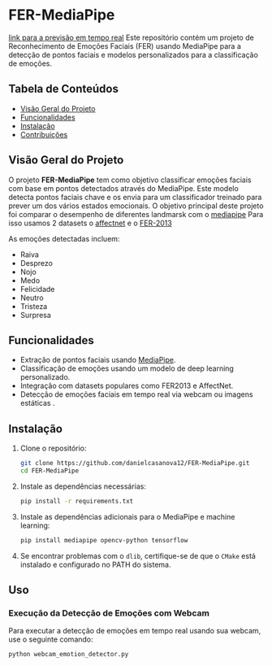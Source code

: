 # FER-MediaPipe
[link para a previsão em tempo real](https://fer-01.vercel.app/) 
Este repositório contém um projeto de Reconhecimento de Emoções Faciais (FER) usando MediaPipe para a detecção de pontos faciais e modelos personalizados para a classificação de emoções.
## Tabela de Conteúdos

- [Visão Geral do Projeto](#visão-geral-do-projeto)
- [Funcionalidades](#funcionalidades)
- [Instalação](#instalação)
- [Contribuições](#contribuições)

## Visão Geral do Projeto

O projeto **FER-MediaPipe** tem como objetivo classificar emoções faciais com base em pontos detectados através do MediaPipe. Este modelo detecta pontos faciais chave e os envia para um classificador treinado para prever um dos vários estados emocionais.
O objetivo principal deste projeto foi comparar o desempenho de diferentes landmarsk com o [mediapipe](https://ai.google.dev/edge/mediapipe/solutions/guide?hl=pt-br)
Para isso usamos 2 datasets o  [affectnet](https://www.kaggle.com/datasets/noamsegal/affectnet-training-data) e o [FER-2013](https://www.kaggle.com/datasets/msambare/fer2013)

As emoções detectadas incluem:
- Raiva
- Desprezo
- Nojo
- Medo
- Felicidade
- Neutro
- Tristeza
- Surpresa

## Funcionalidades

- Extração de pontos faciais usando [MediaPipe](https://google.github.io/mediapipe/).
- Classificação de emoções usando um modelo de deep learning personalizado.
- Integração com datasets populares como FER2013 e AffectNet.
- Detecção de emoções faciais em tempo real via webcam ou imagens estáticas .

## Instalação

1. Clone o repositório:
    ```bash
    git clone https://github.com/danielcasanova12/FER-MediaPipe.git
    cd FER-MediaPipe
    ```

2. Instale as dependências necessárias:
    ```bash
    pip install -r requirements.txt
    ```

3. Instale as dependências adicionais para o MediaPipe e machine learning:
    ```bash
    pip install mediapipe opencv-python tensorflow
    ```

4. Se encontrar problemas com o `dlib`, certifique-se de que o `CMake` está instalado e configurado no PATH do sistema.

## Uso

### Execução da Detecção de Emoções com Webcam

Para executar a detecção de emoções em tempo real usando sua webcam, use o seguinte comando:

```bash
python webcam_emotion_detector.py
